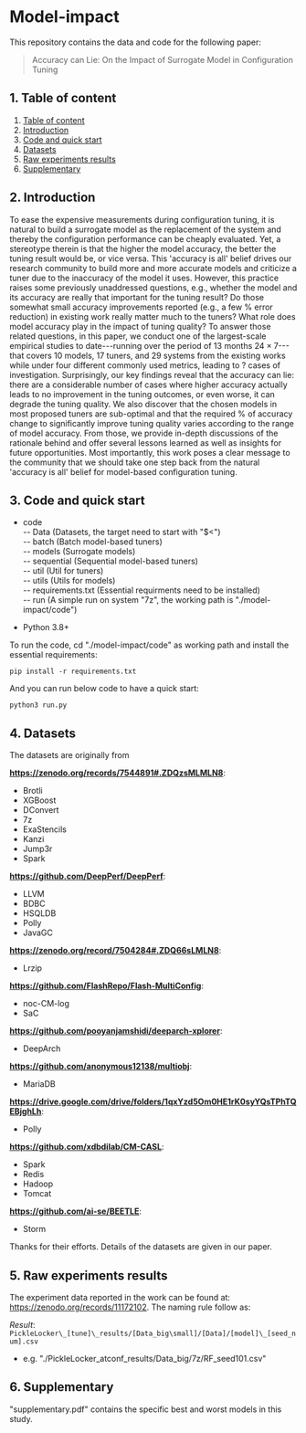 
# Model-impact
This repository contains the data and code for the following paper: 
> Accuracy can Lie: On the Impact of Surrogate Model in Configuration Tuning

##  1. <a name='Tableofcontent'></a>Table of content
<!-- vscode-markdown-toc -->
1. [Table of content](#Tableofcontent)
2. [Introduction](#Introduction)
3. [Code and quick start](#Codeandquickstart)
4. [Datasets](#Datasets)
5. [Raw experiments results](#Rawexperimentsresults)
6. [Supplementary](#Supplementary)

<!-- vscode-markdown-toc-config
	numbering=true
	autoSave=true
	/vscode-markdown-toc-config -->
<!-- /vscode-markdown-toc -->

##  2. <a name='Introduction'></a>Introduction
To ease the expensive measurements during configuration tuning, it is natural to build a surrogate model as the replacement of the system and thereby the configuration performance can be cheaply evaluated. Yet, a stereotype therein is that the higher the model accuracy, the better the tuning result would be, or vice versa. This 'accuracy is all' belief drives our research community to build more and more accurate models and criticize a tuner due to the inaccuracy of the model it uses. However, this practice raises some previously unaddressed questions, e.g., whether the model and its accuracy are really that important for the tuning result? Do those somewhat small accuracy improvements reported (e.g., a few \% error reduction) in existing work really matter much to the tuners? What role does model accuracy play in the impact of tuning quality? To answer those related questions, in this paper, we conduct one of the largest-scale empirical studies to date---running over the period of 13 months $24\times7$---that covers 10 models, 17 tuners, and 29 systems from the existing works while under four different commonly used metrics, leading to ? cases of investigation. Surprisingly, our key findings reveal that the accuracy can lie: there are a considerable number of cases where higher accuracy actually leads to no improvement in the tuning outcomes, or even worse, it can degrade the tuning quality. We also discover that the chosen models in most proposed tuners are sub-optimal and that the required \% of accuracy change to significantly improve tuning quality varies according to the range of model accuracy. From those, we provide in-depth discussions of the rationale behind and offer several lessons learned as well as insights for future opportunities. Most importantly, this work poses a clear message to the community that we should take one step back from the natural 'accuracy is all' belief for model-based configuration tuning.

##  3. <a name='Codeandquickstart'></a>Code and quick start
* code <br>
   -- Data (Datasets, the target need to start with "$<")<br>
   -- batch (Batch model-based tuners) <br>
   -- models (Surrogate models)<br>
   -- sequential (Sequential model-based tuners)<br>
   -- util (Util for tuners)<br>
   -- utils (Utils for models)<br>
   -- requirements.txt (Essential requirments need to be installed) <br>
   -- run (A simple run on system "7z", the working path is "./model-impact/code")

* Python 3.8+

To run the code, cd "./model-impact/code" as working path and install the essential requirements: 
```
pip install -r requirements.txt
```
And you can run below code to have a quick start:
```
python3 run.py
```


##  4. <a name='Datasets'></a>Datasets
The datasets are originally from 

**https://zenodo.org/records/7544891#.ZDQzsMLMLN8**:
   - Brotli
   - XGBoost
   - DConvert
   - 7z
   - ExaStencils
   - Kanzi
   - Jump3r
   - Spark
     
**https://github.com/DeepPerf/DeepPerf**:
   - LLVM
   - BDBC
   - HSQLDB
   - Polly
   - JavaGC
     
**https://zenodo.org/record/7504284#.ZDQ66sLMLN8**:
   - Lrzip
     
**https://github.com/FlashRepo/Flash-MultiConfig**:
   - noc-CM-log
   - SaC
     
**https://github.com/pooyanjamshidi/deeparch-xplorer**:
   - DeepArch
     
**https://github.com/anonymous12138/multiobj**:
   - MariaDB
     
**https://drive.google.com/drive/folders/1qxYzd5Om0HE1rK0syYQsTPhTQEBjghLh**:
   - Polly
     
**https://github.com/xdbdilab/CM-CASL**:
   - Spark
   - Redis
   - Hadoop
   - Tomcat
     
**https://github.com/ai-se/BEETLE**:
   - Storm

Thanks for their efforts. Details of the datasets are given in our paper.

##  5. <a name='Rawexperimentsresults'></a>Raw experiments results

The experiment data reported in the work can be found at: https://zenodo.org/records/11172102. The naming rule follow as: <br>


*Result*: `PickleLocker\_[tune]\_results/[Data_big\small]/[Data]/[model]\_[seed_num].csv`  <br>
- e.g. "./PickleLocker_atconf_results/Data_big/7z/RF_seed101.csv"<br>

<!-- *Model*: `PickleLocker\_[tuner]\_results/[Data_big\small]/[Data]/[model]\_[seed_num]\_[step_num].p`  <br>
- e.g. "./PickleLocker_atconf_models/Data_big/7z/GP_seed101_step20.p"<br> -->


##  6. <a name='Supplementary'></a>Supplementary
"supplementary.pdf" contains the specific best and worst models in this study.
